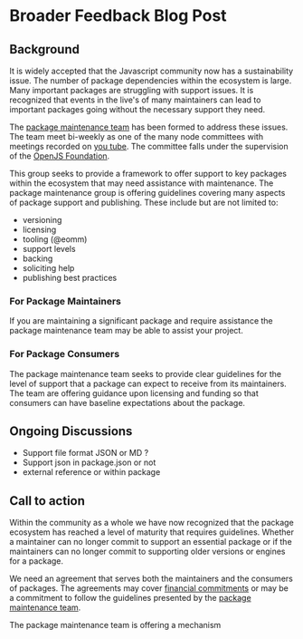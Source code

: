 # Broader Feedback Blog Post

## Background
It is widely accepted that the Javascript community now has a sustainability issue. The number of package
dependencies within the ecosystem is large. Many important packages are struggling with support issues. It 
is recognized that events in the live's of many maintainers can lead to important packages going without 
the necessary support they need.

The [package maintenance team](https://github.com/nodejs/package-maintenance) has been formed to address these issues. The team meet bi-weekly as one of the many node committees with meetings recorded on [you tube](https://www.youtube.com/playlist?list=PLfMzBWSH11xYuROYr6Z9TpS0Wb9lRIldn). 
The committee falls under the supervision of the [OpenJS Foundation](https://openjsf.org/).

This group seeks to provide a framework to offer support to key packages within the ecosystem that may need
assistance with maintenance. The package maintenance group is offering guidelines covering many aspects of 
package support and publishing. These include but are not limited to:

- versioning
- licensing
- tooling (@eomm)
- support levels
- backing
- soliciting help
- publishing best practices

### For Package Maintainers

If you are maintaining a significant package and require assistance the package maintenance team may be able to
assist your project. 

### For Package Consumers
The package maintenance team seeks to provide clear guidelines for the level of support that a package can expect
to receive from its maintainers. The team are offering guidance upon licensing and funding so that consumers can have 
baseline expectations about the package. 

## Ongoing Discussions

- Support file format JSON or MD ?
- Support json in package.json or not
- external reference or within package


## Call to action
Within the community as a whole we have now recognized that the package ecosystem has 
reached a level of maturity that requires guidelines. Whether a maintainer can no longer 
commit to support an essential package or if the maintainers can no longer commit to 
supporting older versions or engines for a package. 

We need an agreement that serves both the maintainers and the consumers of packages. The
agreements may cover [financial commitments](https://blog.npmjs.org/post/187382017885/supporting-open-source-maintainers)
or may be a commitment to follow the guidelines presented by the [package maintenance team](https://github.com/nodejs/package-maintenance).

The package maintenance team is offering a mechanism

